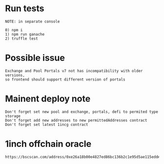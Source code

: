 # Run tests

```
NOTE: in separate console

0) npm i
1) npm run ganache  
2) truffle test
```


# Possible issue

```
Exchange and Pool Portals v7 not has incompatibility with older versions,
so frontend should support different version of portals
```


# Mainent deploy note

```
Don't forget set new pool and exchange, portals, defi to permited type storage
Don't forget add new addresses to new permittedAddresses contract
Don't forget set latest 1incg contract
```

# 1inch offchain oracle

```
https://bscscan.com/address/0xe26a18b00e4827ed86bc136b2c1e95d5ae115edd#readContract
```
